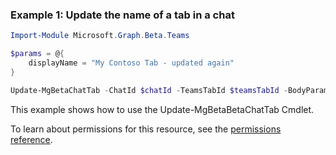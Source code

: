 ### Example 1: Update the name of a tab in a chat

```powershellImport-Module Microsoft.Graph.Beta.Teams

$params = @{
	displayName = "My Contoso Tab - updated again"
}

Update-MgBetaChatTab -ChatId $chatId -TeamsTabId $teamsTabId -BodyParameter $params
```
This example shows how to use the Update-MgBetaBetaChatTab Cmdlet.
To learn about permissions for this resource, see the [permissions reference](/graph/permissions-reference).

